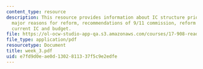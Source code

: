 ```yaml
---
content_type: resource
description: This resource provides information about IC structure prior to 9/11,
  major reasons for reform, recommendations of 9/11 commission, reform act of 2004,
  current IC and budget.
file: https://ol-ocw-studio-app-qa.s3.amazonaws.com/courses/17-908-reading-seminar-in-social-science-intelligence-and-national-security-fall-2005/e7fd9d0eae0d1302811337f5c9e2edfe_week_3.pdf
file_type: application/pdf
resourcetype: Document
title: week_3.pdf
uid: e7fd9d0e-ae0d-1302-8113-37f5c9e2edfe
---
```

